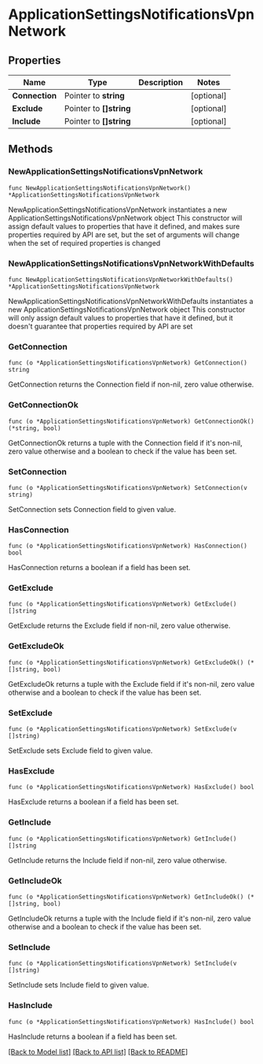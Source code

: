 # ApplicationSettingsNotificationsVpnNetwork

## Properties

Name | Type | Description | Notes
------------ | ------------- | ------------- | -------------
**Connection** | Pointer to **string** |  | [optional] 
**Exclude** | Pointer to **[]string** |  | [optional] 
**Include** | Pointer to **[]string** |  | [optional] 

## Methods

### NewApplicationSettingsNotificationsVpnNetwork

`func NewApplicationSettingsNotificationsVpnNetwork() *ApplicationSettingsNotificationsVpnNetwork`

NewApplicationSettingsNotificationsVpnNetwork instantiates a new ApplicationSettingsNotificationsVpnNetwork object
This constructor will assign default values to properties that have it defined,
and makes sure properties required by API are set, but the set of arguments
will change when the set of required properties is changed

### NewApplicationSettingsNotificationsVpnNetworkWithDefaults

`func NewApplicationSettingsNotificationsVpnNetworkWithDefaults() *ApplicationSettingsNotificationsVpnNetwork`

NewApplicationSettingsNotificationsVpnNetworkWithDefaults instantiates a new ApplicationSettingsNotificationsVpnNetwork object
This constructor will only assign default values to properties that have it defined,
but it doesn't guarantee that properties required by API are set

### GetConnection

`func (o *ApplicationSettingsNotificationsVpnNetwork) GetConnection() string`

GetConnection returns the Connection field if non-nil, zero value otherwise.

### GetConnectionOk

`func (o *ApplicationSettingsNotificationsVpnNetwork) GetConnectionOk() (*string, bool)`

GetConnectionOk returns a tuple with the Connection field if it's non-nil, zero value otherwise
and a boolean to check if the value has been set.

### SetConnection

`func (o *ApplicationSettingsNotificationsVpnNetwork) SetConnection(v string)`

SetConnection sets Connection field to given value.

### HasConnection

`func (o *ApplicationSettingsNotificationsVpnNetwork) HasConnection() bool`

HasConnection returns a boolean if a field has been set.

### GetExclude

`func (o *ApplicationSettingsNotificationsVpnNetwork) GetExclude() []string`

GetExclude returns the Exclude field if non-nil, zero value otherwise.

### GetExcludeOk

`func (o *ApplicationSettingsNotificationsVpnNetwork) GetExcludeOk() (*[]string, bool)`

GetExcludeOk returns a tuple with the Exclude field if it's non-nil, zero value otherwise
and a boolean to check if the value has been set.

### SetExclude

`func (o *ApplicationSettingsNotificationsVpnNetwork) SetExclude(v []string)`

SetExclude sets Exclude field to given value.

### HasExclude

`func (o *ApplicationSettingsNotificationsVpnNetwork) HasExclude() bool`

HasExclude returns a boolean if a field has been set.

### GetInclude

`func (o *ApplicationSettingsNotificationsVpnNetwork) GetInclude() []string`

GetInclude returns the Include field if non-nil, zero value otherwise.

### GetIncludeOk

`func (o *ApplicationSettingsNotificationsVpnNetwork) GetIncludeOk() (*[]string, bool)`

GetIncludeOk returns a tuple with the Include field if it's non-nil, zero value otherwise
and a boolean to check if the value has been set.

### SetInclude

`func (o *ApplicationSettingsNotificationsVpnNetwork) SetInclude(v []string)`

SetInclude sets Include field to given value.

### HasInclude

`func (o *ApplicationSettingsNotificationsVpnNetwork) HasInclude() bool`

HasInclude returns a boolean if a field has been set.


[[Back to Model list]](../README.md#documentation-for-models) [[Back to API list]](../README.md#documentation-for-api-endpoints) [[Back to README]](../README.md)


